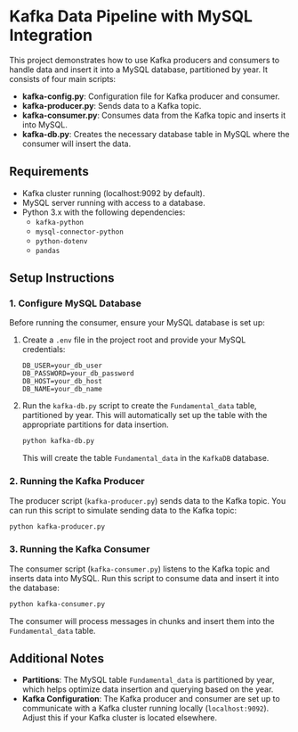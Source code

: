 
# Kafka Data Pipeline with MySQL Integration

This project demonstrates how to use Kafka producers and consumers to handle data and insert it into a MySQL database, partitioned by year. It consists of four main scripts:

- **kafka-config.py**: Configuration file for Kafka producer and consumer.
- **kafka-producer.py**: Sends data to a Kafka topic.
- **kafka-consumer.py**: Consumes data from the Kafka topic and inserts it into MySQL.
- **kafka-db.py**: Creates the necessary database table in MySQL where the consumer will insert the data.

## Requirements

- Kafka cluster running (localhost:9092 by default).
- MySQL server running with access to a database.
- Python 3.x with the following dependencies:
  - `kafka-python`
  - `mysql-connector-python`
  - `python-dotenv`
  - `pandas`

## Setup Instructions

### 1. **Configure MySQL Database**

Before running the consumer, ensure your MySQL database is set up:

1. Create a `.env` file in the project root and provide your MySQL credentials:

   ```
   DB_USER=your_db_user
   DB_PASSWORD=your_db_password
   DB_HOST=your_db_host
   DB_NAME=your_db_name
   ```

2. Run the `kafka-db.py` script to create the `Fundamental_data` table, partitioned by year. This will automatically set up the table with the appropriate partitions for data insertion.

   ```bash
   python kafka-db.py
   ```

   This will create the table `Fundamental_data` in the `KafkaDB` database.

### 2. **Running the Kafka Producer**

The producer script (`kafka-producer.py`) sends data to the Kafka topic. You can run this script to simulate sending data to the Kafka topic:

```bash
python kafka-producer.py
```

### 3. **Running the Kafka Consumer**

The consumer script (`kafka-consumer.py`) listens to the Kafka topic and inserts data into MySQL. Run this script to consume data and insert it into the database:

```bash
python kafka-consumer.py
```

The consumer will process messages in chunks and insert them into the `Fundamental_data` table.

## Additional Notes

- **Partitions**: The MySQL table `Fundamental_data` is partitioned by year, which helps optimize data insertion and querying based on the year.
- **Kafka Configuration**: The Kafka producer and consumer are set up to communicate with a Kafka cluster running locally (`localhost:9092`). Adjust this if your Kafka cluster is located elsewhere.


